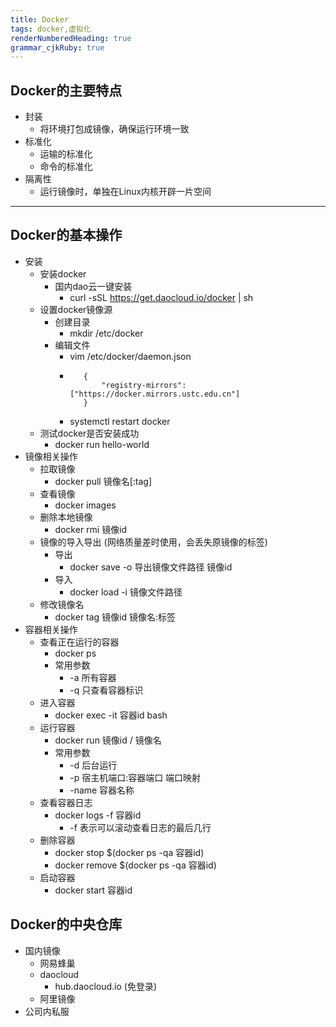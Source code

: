 ```yaml
---
title: Docker
tags: docker,虚拟化
renderNumberedHeading: true
grammar_cjkRuby: true
---
```

## Docker的主要特点

 - 封装
	 - 将环境打包成镜像，确保运行环境一致
 - 标准化
	 - 运输的标准化
	 - 命令的标准化
 - 隔离性
	 - 运行镜像时，单独在Linux内核开辟一片空间


----------

## Docker的基本操作

 - 安装
	 - 安装docker
		 - 国内dao云一键安装
			 - curl -sSL https://get.daocloud.io/docker | sh
	 - 设置docker镜像源
		 - 创建目录
			 - mkdir /etc/docker
		 - 编辑文件
			 - vim /etc/docker/daemon.json
			 -   ``` 
					{
						"registry-mirrors": ["https://docker.mirrors.ustc.edu.cn"] 
					} 
			- systemctl restart docker
	- 测试docker是否安装成功
		- docker run hello-world
- 镜像相关操作
	- 拉取镜像
		- docker pull 镜像名[:tag]
	- 查看镜像
		- docker images
	- 删除本地镜像
		- docker rmi 镜像id
	- 镜像的导入导出 (网络质量差时使用，会丢失原镜像的标签)
		- 导出
			- docker save -o 导出镜像文件路径 镜像id
		- 导入
			- docker load -i 镜像文件路径
	- 修改镜像名
		- docker tag 镜像id 镜像名:标签
- 容器相关操作
	 - 查看正在运行的容器
		- docker ps
		- 常用参数
			- -a 所有容器
			- -q 只查看容器标识 
	- 进入容器
		- docker exec -it 容器id bash
	- 运行容器
		- docker run 镜像id / 镜像名
		- 常用参数
			- -d 后台运行
			- -p 宿主机端口:容器端口  端口映射
			- -name 容器名称
	- 查看容器日志
		- docker logs -f 容器id
			- -f 表示可以滚动查看日志的最后几行
	- 删除容器
		- docker stop $(docker ps -qa 容器id)
		- docker remove $(docker ps -qa 容器id)
	- 启动容器
		- docker start 容器id

## Docker的中央仓库

 - 国内镜像
	 - 网易蜂巢
	 - daocloud
		 - hub.daocloud.io (免登录)
	 - 阿里镜像
 - 公司内私服

